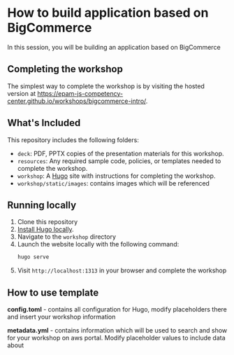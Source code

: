 # How to build application based on BigCommerce

In this session, you will be building an application based on BigCommerce

## Completing the workshop

The simplest way to complete the workshop is by visiting the hosted version at https://epam-js-competency-center.github.io/workshops/bigcommerce-intro/.

## What's Included

This repository includes the following folders:

* `deck`: PDF, PPTX copies of the presentation materials for this workshop.
* `resources`: Any required sample code, policies, or templates needed to complete the workshop.
* `workshop`: A [Hugo](https://gohugo.io) site with instructions for completing the workshop.
* `workshop/static/images`: contains images which will be referenced 

## Running locally

1. Clone this repository
2. [Install Hugo locally](https://gohugo.io/overview/quickstart/).
3. Navigate to the `workshop` directory
4. Launch the website locally with the following command:
    ```bash
    hugo serve
    ```
5. Visit `http://localhost:1313` in your browser and complete the workshop

## How to use template

**config.toml** - contains all configuration for Hugo, modify placeholders there and insert your workshop information

**metadata.yml** - contains information which will be used to search and show for your workshop on aws portal. Modify placeholder values to include data about
